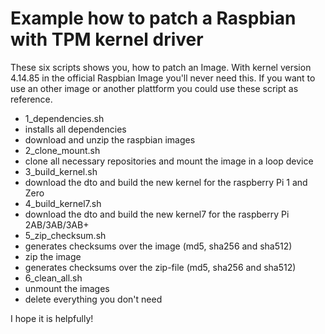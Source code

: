 # Example how to patch a Raspbian with TPM kernel driver

These six scripts shows you, how to patch an Image.
With kernel version 4.14.85 in the official Raspbian Image you'll never need this.
If you want to use an other image or another plattform you could use these script as reference. 

* 1_dependencies.sh
 * installs all dependencies
 * download and unzip the raspbian images
* 2_clone_mount.sh
 * clone all necessary repositories and mount the image in a loop device
* 3_build_kernel.sh
 * download the dto and build the new kernel for the raspberry Pi 1 and Zero
* 4_build_kernel7.sh
 * download the dto and build the new kernel7 for the raspberry Pi 2AB/3AB/3AB+
* 5_zip_checksum.sh
 * generates checksums over the image (md5, sha256 and sha512)
 * zip the image
 * generates checksums over the zip-file (md5, sha256 and sha512)
* 6_clean_all.sh
 * unmount the images
 * delete everything you don't need



I hope it is helpfully! 
